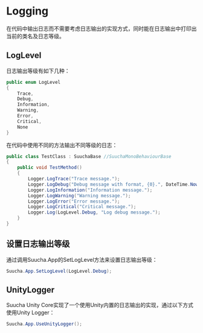 # Logging
在代码中输出日志而不需要考虑日志输出的实现方式，同时能在日志输出中打印出当前的类名及日志等级。

## LogLevel
日志输出等级有如下几种：
``` csharp
public enum LogLevel
{
    Trace,
    Debug,
    Information,
    Warning,
    Error,
    Critical,
    None
}
```
在代码中使用不同的方法输出不同等级的日志：
``` csharp
public class TestClass : SuuchaBase //SuuchaMonoBehaviourBase
{
    public void TestMethod()
    {
        Logger.LogTrace("Trace message.");
        Logger.LogDebug("Debug message with format, {0}.", DateTime.Now);
        Logger.LogInformation("Information message.");
        Logger.LogWarning("Warning message.");
        Logger.LogError("Error message.");
        Logger.LogCritical("Critical message.");
        Logger.Log(LogLevel.Debug, "Log debug message.");
    }
}
```
## 设置日志输出等级
通过调用Suucha.App的SetLogLevel方法来设置日志输出等级：
``` csharp
Suucha.App.SetLogLevel(LogLevel.Debug);
```
## UnityLogger
Suucha Unity Core实现了一个使用Unity内置的日志输出的实现，通过以下方式使用Unity Logger：
``` csharp
Suucha.App.UseUnityLogger();
```